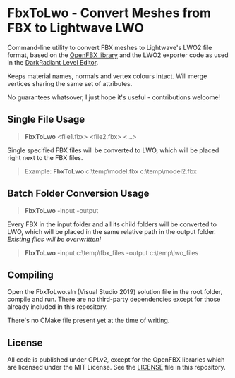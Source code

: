 # FbxToLwo - Convert Meshes from FBX to Lightwave LWO

Command-line utility to convert FBX meshes to Lightwave's LWO2 file format, based on the [OpenFBX library](https://github.com/nem0/OpenFBX) and the LWO2 exporter code as used in the [DarkRadiant Level Editor](https://github.com/codereader/DarkRadiant).

Keeps material names, normals and vertex colours intact. Will merge vertices sharing the same set of attributes.

No guarantees whatsover, I just hope it's useful - contributions welcome!

## Single File Usage
> **FbxToLwo** <file1.fbx> <file2.fbx> <...>

Single specified FBX files will be converted to LWO, which will be placed right next to the FBX files.
> Example: **FbxToLwo** c:\temp\model.fbx c:\temp\model2.fbx

## Batch Folder Conversion Usage
> **FbxToLwo** -input <path> -output <path>

Every FBX in the input folder and all its child folders will be converted to LWO, which will be placed in the same relative path in the output folder. *Existing files will be overwritten!*
> **FbxToLwo** -input c:\temp\fbx_files -output c:\temp\lwo_files

## Compiling

Open the FbxToLwo.sln (Visual Studio 2019) solution file in the root folder,
compile and run. There are no third-party dependencies except for those already
included in this repository. 

There's no CMake file present yet at the time of writing.

## License

All code is published under GPLv2, except for the OpenFBX libraries which are licensed under the MIT License. See the [LICENSE](https://raw.githubusercontent.com/codereader/FbxToLwo/master/LICENSE) file in this repository.
